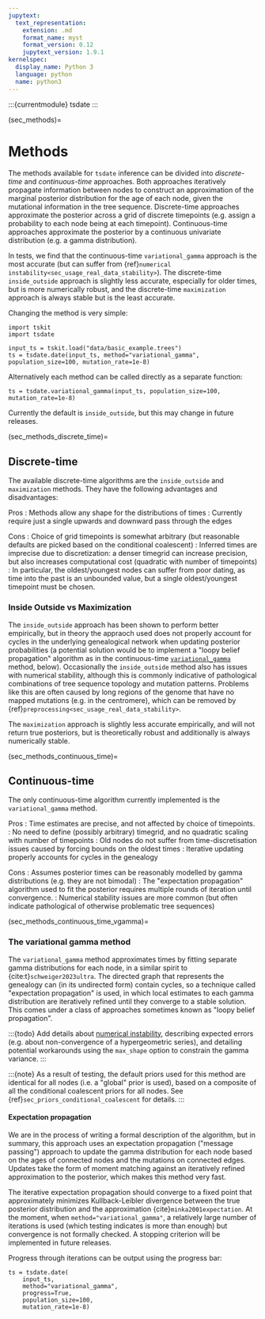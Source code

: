 ```yaml
---
jupytext:
  text_representation:
    extension: .md
    format_name: myst
    format_version: 0.12
    jupytext_version: 1.9.1
kernelspec:
  display_name: Python 3
  language: python
  name: python3
---
```


:::{currentmodule} tsdate
:::

(sec_methods)=

# Methods

The methods available for `tsdate` inference can be divided into _discrete-time_
and _continuous-time_ approaches. 
Both approaches iteratively propagate information between nodes to
construct an approximation of the marginal posterior distribution for the age of each node,
given the mutational information in the tree sequence.
Discrete-time approaches approximate the posterior across a grid of 
discrete timepoints (e.g. assign a probability to each node being at
each timepoint). 
Continuous-time approaches approximate the posterior by a continuous
univariate distribution (e.g. a gamma distribution).

In tests, we find that the continuous-time `variational_gamma` approach is
the most accurate (but can suffer from {ref}`numerical instability<sec_usage_real_data_stability>`).
The discrete-time `inside_outside` approach is slightly less accurate, especially for older times,
but is more numerically robust, and the discrete-time `maximization` approach is
always stable but is the least accurate.

Changing the method is very simple:


```{code-cell} ipython3
import tskit
import tsdate

input_ts = tskit.load("data/basic_example.trees")
ts = tsdate.date(input_ts, method="variational_gamma", population_size=100, mutation_rate=1e-8)
```

Alternatively each method can be called directly as a separate function:

```{code-cell} ipython3
ts = tsdate.variational_gamma(input_ts, population_size=100, mutation_rate=1e-8)
```

Currently the default is `inside_outside`, but this may change in future releases.


(sec_methods_discrete_time)=

## Discrete-time

The available discrete-time algorithms are the `inside_outside` and `maximization` methods.
They have the following advantages and disadvantages:

Pros
: Methods allow any shape for the distributions of times
: Currently require just a single upwards and downward pass through the edges

Cons
: Choice of grid timepoints is somewhat arbitrary (but reasonable defaults are picked
    based on the conditional coalescent)
: Inferred times are imprecise due to discretization: a denser timegrid can increase
    precision, but also increases computational cost (quadratic with number of timepoints)
: In particular, the oldest/youngest nodes can suffer from poor dating, as time into the past
    is an unbounded value, but a single oldest/youngest timepoint must be chosen.

### Inside Outside vs Maximization

The `inside_outside` approach has been shown to perform better empirically, but
in theory the appraoch used does not properly account for cycles in the underlying
genealogical network when updating posterior probabilities (a potential solution
would be to implement a "loopy belief propagation" algorithm as in the continuous-time
[`variational_gamma`](sec_methods_continuous_time_vgamma) method, below).
Occasionally the `inside_outside` method also
has issues with numerical stability, although this is commonly indicative
of pathological combinations of tree sequence topology and mutation patterns.
Problems like this are often caused by long regions of the genome that
have no mapped mutations (e.g. in the centromere), which can be removed by
{ref}`preprocessing<sec_usage_real_data_stability>`.

The `maximization` approach is slightly less accurate empirically,
and will not return true posteriors, but is theoretically robust and
additionally is always numerically stable.

(sec_methods_continuous_time)=

## Continuous-time

The only continuous-time algorithm currently implemented is the `variational_gamma`
method.

Pros
: Time estimates are precise, and not affected by choice of timepoints.
: No need to define (possibly arbitrary) timegrid, and no quadratic scaling
    with number of timepoints
: Old nodes do not suffer from time-discretisation issues caused by forcing
    bounds on the oldest times
: Iterative updating properly accounts for cycles in the genealogy

Cons
: Assumes posterior times can be reasonably modelled by gamma distributions
    (e.g. they are not bimodal)
: The "expectation propagation" algorithm used to fit the posterior requires
    multiple rounds of iteration until convergence.
: Numerical stability issues are more common (but often indicate pathological
    of otherwise problematic tree sequences)

(sec_methods_continuous_time_vgamma)=

### The variational gamma method

The `variational_gamma` method approximates times by fitting separate gamma
distributions for each node, in a similar spirit to {cite:t}`schweiger2023ultra`.
The directed graph that represents the genealogy can (in its undirected form) contain
cycles, so a technique called "expectation propagation" is used, in which
local estimates to each gamma distribution are iteratively refined until
they converge to a stable solution.  This comes under a class of approaches
sometimes known as "loopy belief propagation".

:::{todo}
Add details about [numerical instability](sec_usage_real_data_stability),
describing expected errors (e.g. about non-convergence of a hypergeometric series),
and detailing potential workarounds using the `max_shape` option to constrain the
gamma variance.
:::

:::{note}
As a result of testing, the default priors used for this method are
identical for all nodes (i.e. a "global" prior is used), based on a composite
of all the conditional coalescent priors for all nodes.
See {ref}`sec_priors_conditional_coalescent` for details.
:::


#### Expectation propagation

We are in the process of writing a formal description of the algorithm, but in
summary, this approach uses an expectation propagation ("message passing")
approach to update the gamma distribution for each node based on the ages of connected
nodes and the mutations on connected edges. Updates take the form of moment matching
against an iteratively refined approximation to the posterior, which makes this method
very fast.

The iterative expectation propagation should converge to a fixed
point that approximately minimizes Kullback-Leibler divergence between the true posterior
distribution and the approximation {cite}`minka2001expectation`.
At the moment, when `method="variational_gamma"`,
a relatively large number of iterations is used (which testing indicates is
more than enough) but convergence is not formally checked.
A stopping criterion will be implemented in future releases.

Progress through iterations can be output using the progress bar:

```{code-cell} ipython3
ts = tsdate.date(
    input_ts,
    method="variational_gamma",
    progress=True,
    population_size=100,
    mutation_rate=1e-8)
```
